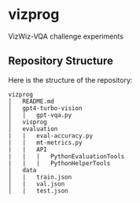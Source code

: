 # vizprog
VizWiz-VQA challenge experiments 

## Repository Structure

Here is the structure of the repository:

```
vizprog
│   README.md
│   gpt4-turbo-vision
│   |   gpt-vqa.py
│   visprog
│   evaluation
|   |   eval-accuracy.py
|   |   mt-metrics.py
|   |   API
|   |   |   PythonEvaluationTools
|   |   |   PythonHelperTools
│   data
│   |   train.json
│   |   val.json
│   |   test.json
```
